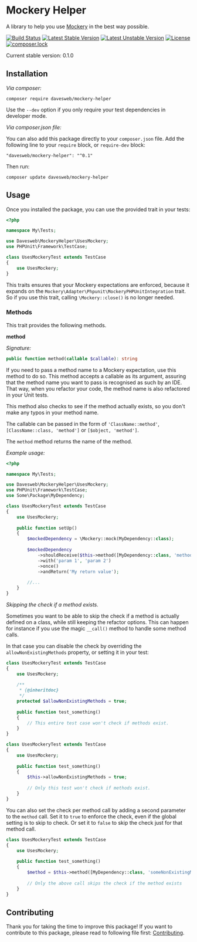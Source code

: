 # Mockery Helper
A library to help you use [Mockery](https://github.com/mockery/mockery) in the best way possible.

[![Build Status](https://travis-ci.org/davesweb/mockery-helper.svg?branch=master)](https://travis-ci.org/davesweb/mockery-helper)
[![Latest Stable Version](https://poser.pugx.org/davesweb/mockery-helper/v/stable)](https://packagist.org/packages/davesweb/mockery-helper)
[![Latest Unstable Version](https://poser.pugx.org/davesweb/mockery-helper/v/unstable)](https://packagist.org/packages/davesweb/mockery-helper)
[![License](https://poser.pugx.org/davesweb/mockery-helper/license)](https://packagist.org/packages/davesweb/mockery-helper)
[![composer.lock](https://poser.pugx.org/davesweb/mockery-helper/composerlock)](https://packagist.org/packages/davesweb/mockery-helper)

Current stable version: 0.1.0

## Installation

_Via composer:_

```
composer require davesweb/mockery-helper
```

Use the `--dev` option if you only require your test dependencies in developer mode.

_Via composer.json file:_

You can also add this package directly to your `composer.json` file. Add the following line 
to your `require` block, or `require-dev` block:

```
"davesweb/mockery-helper": "^0.1"
```

Then run: 
```
composer update davesweb/mockery-helper
``` 

## Usage

Once you installed the package, you can use the provided trait in your tests:

```php
<?php

namespace My\Tests;

use Davesweb\MockeryHelper\UsesMockery;
use PHPUnit\Framework\TestCase;

class UsesMockeryTest extends TestCase
{
    use UsesMockery;
}
```

This traits ensures that your Mockery expectations are enforced, because it expands on the 
`Mockery\Adapter\Phpunit\MockeryPHPUnitIntegration` trait. So if you use this trait, calling 
`\Mockery::close()` is no longer needed.

### Methods

This trait provides the following methods.

__method__

_Signature:_
```php
public function method(callable $callable): string
```

If you need to pass a method name to a Mockery expectation, use this method to do so. This method 
accepts a callable as its argument, assuring that the method name you want to pass is recognised 
as such by an IDE. That way, when you refactor your code, the method name is also refactored in your 
Unit tests.

This method also checks to see if the method actually exists, so you don't make any typos in your 
method name.

The callable can be passed in the form of `'ClassName::method'`, `[ClassName::class, 'method']` or
`[$object, 'method']`.

The `method` method returns the name of the method.

_Example usage:_

```php
<?php

namespace My\Tests;

use Davesweb\MockeryHelper\UsesMockery;
use PHPUnit\Framework\TestCase;
use Some\Package\MyDependency;

class UsesMockeryTest extends TestCase
{
    use UsesMockery;
    
    public function setUp()
    {
        $mockedDependency = \Mockery::mock(MyDependency::class);
        
        $mockedDependency
            ->shouldReceive($this->method([MyDependency::class, 'methodItShouldReceive']))
            ->with('param 1', 'param 2')
            ->once()
            ->andReturn('My return value');
        
        //...
    }
}
```

_Skipping the check if a method exists._
 
Sometimes you want to be able to skip the check if a method is actually defined on a class, while 
still keeping the refactor options. This can happen for instance if you use the magic `__call()` method 
to handle some method calls.

In that case you can disable the check by overriding the `allowNonExistingMethods` property, or setting 
it in your test:

```php
class UsesMockeryTest extends TestCase
{
    use UsesMockery;
    
    /**
     * {@inheritdoc}
     */
    protected $allowNonExistingMethods = true;
    
    public function test_something()
    {
        // This entire test case won't check if methods exist.
    }
}
```

```php
class UsesMockeryTest extends TestCase
{
    use UsesMockery;
    
    public function test_something()
    {
        $this->allowNonExistingMethods = true;
        
        // Only this test won't check if methods exist.
    }
}
```

You can also set the check per method call by adding a second parameter to the `method` call. Set it to `true` to 
enforce the check, even if the global setting is to skip to check. Or set it to `false` to skip the check just for that
method call.

```php
class UsesMockeryTest extends TestCase
{
    use UsesMockery;
    
    public function test_something()
    {        
        $method = $this->method([MyDependency::class, 'someNonExistingMethod'], false);
        
        // Only the above call skips the check if the method exists
    }
}
```

## Contributing

Thank you for taking the time to improve this package! If you want to contribute to this package, please 
read to following file first: [Contributing](contributing.md).
